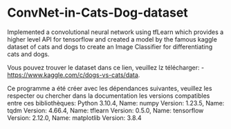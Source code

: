 # ConvNet-in-Cats-Dog-dataset
Implemented a convolutional neural network using tfLearn which provides a higher level API for tensorflow and created a model by the famous kaggle dataset of cats and dogs to create an Image Classifier for differentiating cats and dogs.

Vous pouvez trouver le dataset dans ce lien, veuillez lz télécharger: - https://www.kaggle.com/c/dogs-vs-cats/data.

Ce programme a été créer avec les dépendances suivantes, veuillez les respecter ou chercher dans la documentation les versions compatibles entre ces bibliothèques:
Python 3.10.4,
Name: numpy        Version: 1.23.5,
Name: tqdm         Version: 4.66.4,
Name: tflearn      Version: 0.5.0,
Name: tensorflow   Version: 2.12.0,
Name: matplotlib   Version: 3.8.4
